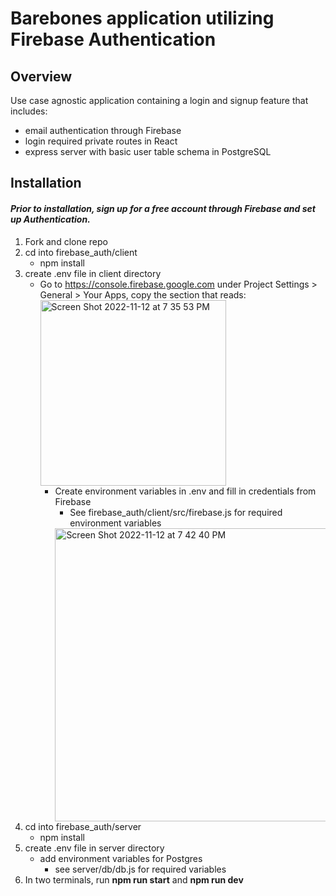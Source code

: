 # Barebones application utilizing Firebase Authentication

## Overview
Use case agnostic application containing a login and signup feature that includes: 
* email authentication through Firebase 
* login required private routes in React 
* express server with basic user table schema in PostgreSQL

## Installation 
#### _Prior to installation, sign up for a free account through Firebase and set up Authentication._

1. Fork and clone repo
2. cd into firebase_auth/client
    * npm install
3. create .env file in client directory
    * Go to https://console.firebase.google.com under Project Settings > General > Your Apps, copy the section that reads:
        <img width="297" alt="Screen Shot 2022-11-12 at 7 35 53 PM" src="https://user-images.githubusercontent.com/12160369/201504359-998ceef1-fdde-49c1-8586-9962493341f4.png">
        * Create environment variables in .env and fill in credentials from Firebase
            * See firebase_auth/client/src/firebase.js for required environment variables
            <img width="469" alt="Screen Shot 2022-11-12 at 7 42 40 PM" src="https://user-images.githubusercontent.com/12160369/201504533-b4f5ca4f-248c-4e34-8223-b8ca0afa53cf.png">
4. cd into firebase_auth/server
    * npm install
5. create .env file in server directory
    * add environment variables for Postgres
        * see server/db/db.js for required variables
6. In two terminals, run **npm run start** and **npm run dev**
